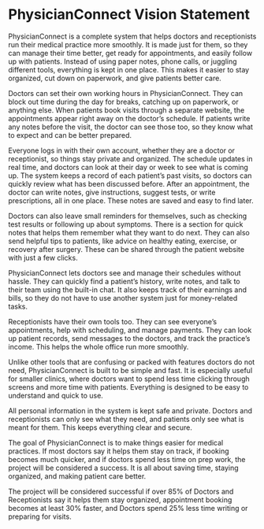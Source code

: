 # PhysicianConnect Vision Statement

PhysicianConnect is a complete system that helps doctors and receptionists run their medical practice more smoothly. It is made just for them, so they can manage their time better, get ready for appointments, and easily follow up with patients. Instead of using paper notes, phone calls, or juggling different tools, everything is kept in one place. This makes it easier to stay organized, cut down on paperwork, and give patients better care.


Doctors can set their own working hours in PhysicianConnect. They can block out time during the day for breaks, catching up on paperwork, or anything else. When patients book visits through a separate website, the appointments appear right away on the doctor’s schedule. If patients write any notes before the visit, the doctor can see those too, so they know what to expect and can be better prepared.


Everyone logs in with their own account, whether they are a doctor or receptionist, so things stay private and organized. The schedule updates in real time, and doctors can look at their day or week to see what is coming up. The system keeps a record of each patient’s past visits, so doctors can quickly review what has been discussed before. After an appointment, the doctor can write notes, give instructions, suggest tests, or write prescriptions, all in one place. These notes are saved and easy to find later.


Doctors can also leave small reminders for themselves, such as checking test results or following up about symptoms. There is a section for quick notes that helps them remember what they want to do next. They can also send helpful tips to patients, like advice on healthy eating, exercise, or recovery after surgery. These can be shared through the patient website with just a few clicks.


PhysicianConnect lets doctors see and manage their schedules without hassle. They can quickly find a patient’s history, write notes, and talk to their team using the built-in chat. It also keeps track of their earnings and bills, so they do not have to use another system just for money-related tasks.

Receptionists have their own tools too. They can see everyone’s appointments, help with scheduling, and manage payments. They can look up patient records, send messages to the doctors, and track the practice’s income. This helps the whole office run more smoothly.


Unlike other tools that are confusing or packed with features doctors do not need, PhysicianConnect is built to be simple and fast. It is especially useful for smaller clinics, where doctors want to spend less time clicking through screens and more time with patients. Everything is designed to be easy to understand and quick to use.


All personal information in the system is kept safe and private. Doctors and receptionists can only see what they need, and patients only see what is meant for them. This keeps everything clear and secure.


The goal of PhysicianConnect is to make things easier for medical practices. If most doctors say it helps them stay on track, if booking becomes much quicker, and if doctors spend less time on prep work, the project will be considered a success. It is all about saving time, staying organized, and making patient care better.


The project will be considered successful if over 85% of Doctors and  Receptionists say it helps them stay organized, appointment booking becomes at least 30% faster, and Doctors spend 25% less time writing or preparing for visits.
